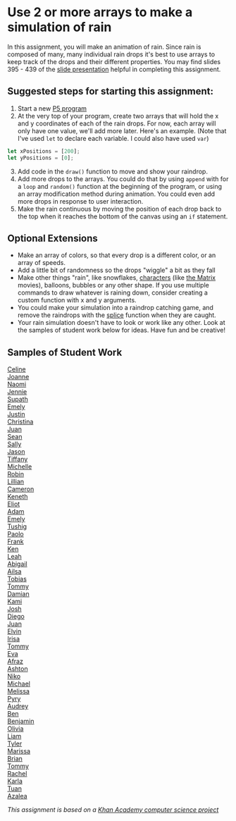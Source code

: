 Use 2 or more arrays to make a simulation of rain
==================== 
In this assignment, you will make an animation of rain. Since rain is composed of many, many individual rain drops it's best to use arrays to keep track of the drops and their different properties. You may find slides 395 - 439 of the [slide presentation](https://docs.google.com/presentation/d/1fm_Di0qR4HpRWTf8tJtcW3u5by3OrilfXIPZ517K1js/edit?usp=sharing) helpful in completing this assignment.

Suggested steps for starting this assignment:
-----------------------------------------------
1. Start a new [P5 program](https://editor.p5js.org/)
2. At the very top of your program, create two arrays that will hold the x and y coordinates of each of the rain drops. For now, each array will only have one value, we'll add more later. Here's an example. (Note that I've used `let` to declare each variable. I could also have used `var`)
```javascript
let xPositions = [200];
let yPositions = [0];
```
3. Add code in the `draw()` function to move and show your raindrop.
4. Add more drops to the arrays. You could do that by using `append` with for a `loop` and `random()` function at the beginning of the program, or using an array modification method during animation. You could even add more drops in response to user interaction.
5. Make the rain continuous by moving the position of each drop back to the top when it reaches the bottom of the canvas using an `if` statement.

Optional Extensions
---------------------
* Make an array of colors, so that every drop is a different color, or an array of speeds.
* Add a little bit of randomness so the drops "wiggle" a bit as they fall
* Make other things "rain", like snowflakes, [characters](https://unicode-table.com/) (like [the Matrix](https://www.youtube.com/watch?v=kqUR3KtWbTk) movies), balloons, bubbles or any other shape. If you use multiple commands to draw whatever is raining down, consider creating a custom function with x and y arguments. 
* You could make your simulation into a raindrop catching game, and remove the raindrops with the [splice](https://developer.mozilla.org/en-US/docs/Web/JavaScript/Reference/Global_Objects/Array/splice) function when they are caught.
* Your rain simulation doesn't have to look or work like any other. Look at the samples of student work below for ideas. Have fun and be creative!

Samples of Student Work
-----------------------
[Celine](https://editor.p5js.org/ceyuen/present/WuiiCV97b)   
[Joanne](https://editor.p5js.org/joguan/present/38dB5dKKS)   
[Naomi](https://editor.p5js.org/nakung/present/AlAFUQBlo)   
[Jennie](https://editor.p5js.org/jilin20/present/X8a1q4YRp)   
[Supath](https://editor.p5js.org/sugurung/present/BMoS2r4jh)   
[Emely](https://editor.p5js.org/emsarcenobravo/present/I1xsBDRmw)   
[Justin](https://editor.p5js.org/juwu14/present/tc5mrsX36)   
[Christina](https://editor.p5js.org/chchan10/present/YgRjjan8E)   
[Juan](https://editor.p5js.org/jucalvohuerta/present/4tpWriGlj)   
[Sean](https://editor.p5js.org/sewong3/present/1q7G9UBzc)   
[Sally](https://editor.p5js.org/sahong3/present/WUN2K9US8)   
[Jason](https://editor.p5js.org/jawong32/present/R499Ja2oK)   
[Tiffany](https://editor.p5js.org/titse/present/jwLonv5rU)   
[Michelle](https://editor.p5js.org/michelle0/present/4P4Qu-yT9)    
[Robin](https://editor.p5js.org/rowin/present/mB2bwQ5hf)   
[Lillian](https://editor.p5js.org/litang/present/W_GoRGooS)   
[Cameron](https://editor.p5js.org/canguyen1/present/yZlI52ZpR)   
[Keneth](https://editor.p5js.org/kelee20/present/_xw8d2B-p)   
[Eliot](https://editor.p5js.org/elchen/present/5NuEKVqZ3)   
[Adam](https://editor.p5js.org/adamgooch/present/3pGjjTdcf)   
[Emely](https://editor.p5js.org/emsarcenobravo/present/I1xsBDRmw)   
[Tushig](https://editor.p5js.org/Tushig.itgel/present/wDM-1HItD)   
[Paolo](https://editor.p5js.org/paolo415/present/80sh9S8zD)   
[Frank](https://editor.p5js.org/frshi/present/EULzXU7_h)   
[Ken](https://editor.p5js.org/Keshfer/present/ByaosJqGO)   
[Leah](https://editor.p5js.org/leahcochrum/present/Adg2P-k4b)   
[Abigail](https://editor.p5js.org/abupton/present/BdmAYYdZc)    
[Ailsa](https://editor.p5js.org/aiyale/present/Sm6zmfMKI)   
[Tobias](https://editor.p5js.org/tozuercher/present/E57V5LADh)   
[Tommy](https://editor.p5js.org/toyu3/present/tn4LS0hrOx)   
[Damian](https://editor.p5js.org/dabogdon/present/AGMjeSXNu)   
[Kami](https://editor.p5js.org/kawang7/present/X6ZUwXJXd)   
[Josh](https://editor.p5js.org/joshuapaza/present/mSRUlkVIg)   
[Diego](https://editor.p5js.org/disurasalvador/present/fStMOcnjjM)   
[Juan](https://editor.p5js.org/jucalvohuerta/present/4tpWriGlj)   
[Elvin](https://editor.p5js.org/elli1/present/kNo7XO6T2)   
[Irisa](https://editor.p5js.org/irchu1/present/FkLzNribp)   
[Tommy](https://editor.p5js.org/Touyen/present/0q-4MqhLx)   
[Eva](https://editor.p5js.org/evmartinez/present/R98PHCvfG)   
[Afraz](https://editor.p5js.org/afshaikh/present/LSfoofDky)   
[Ashton](https://editor.p5js.org/ashan-voltaic/present/S-6qNtZ8p)   
[Niko](https://editor.p5js.org/NikoTsu/present/Eqe0svqe4)    
[Michael](https://editor.p5js.org/mimui/present/Gw8MZ2FAx)   
[Melissa](https://editor.p5js.org/metam3/present/ctKyOoo5Z)   
[Pyry](https://editor.p5js.org/pymiettinen/present/B08VigQ3d)   
[Audrey](https://editor.p5js.org/AudreyLau8/present/xsHqkc8BOK)   
[Ben](https://editor.p5js.org/bewong4/present/YfUA_Ey9p)    
[Benjamin](https://editor.p5js.org/benhan/present/H8nMbM33B)   
[Olivia](https://editor.p5js.org/olgutierrez1/present/ozILTyd8n)   
[Liam](https://editor.p5js.org/lizito/present/zdbsTYGL8)   
[Tyler](https://editor.p5js.org/tylee2/present/wrO28FOcH)   
[Marissa](https://editor.p5js.org/maholmes/present/3m06nKRKf)   
[Brian](https://editor.p5js.org/brsen/present/YKPpaCvkL)   
[Tommy](https://editor.p5js.org/tohang/present/Mtb1SRVll)   
[Rachel](https://editor.p5js.org/raroyer/present/zc7CyH8Tt)   
[Karla](https://editor.p5js.org/kanguyen/present/A4ceHiL_N)   
[Tuan](https://editor.p5js.org/tuduong1/present/Tn03zZ_MJ)   
[Azalea](https://editor.p5js.org/Azalea/present/Z5sVVRCZi)   
   
      
*This assignment is based on a [Khan Academy computer science project](https://www.khanacademy.org/computing/computer-programming/programming/arrays/pp/project-make-it-rain)*         

